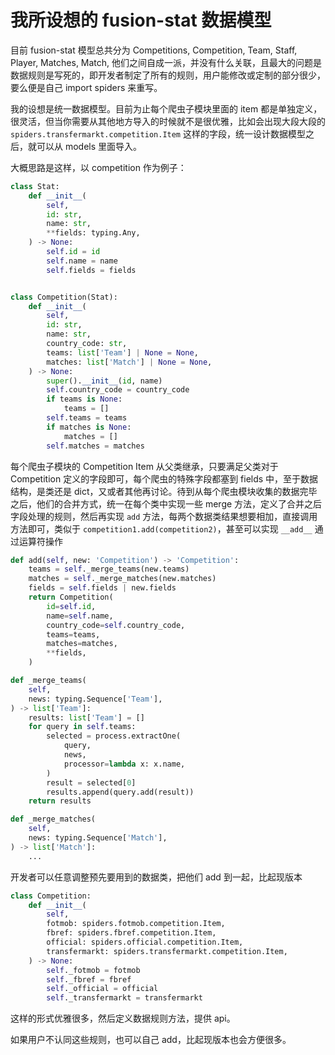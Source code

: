 # 我所设想的 fusion-stat 数据模型

目前 fusion-stat 模型总共分为 Competitions, Competition, Team, Staff, Player, Matches, Match, 他们之间自成一派，并没有什么关联，且最大的问题是数据规则是写死的，即开发者制定了所有的规则，用户能修改或定制的部分很少，要么便是自己 import spiders 来重写。

我的设想是统一数据模型。目前为止每个爬虫子模块里面的 item 都是单独定义，很灵活，但当你需要从其他地方导入的时候就不是很优雅，比如会出现大段大段的 `spiders.transfermarkt.competition.Item` 这样的字段，统一设计数据模型之后，就可以从 models 里面导入。

大概思路是这样，以 competition 作为例子：

```python
class Stat:
    def __init__(
        self,
        id: str,
        name: str,
        **fields: typing.Any,
    ) -> None:
        self.id = id
        self.name = name
        self.fields = fields


class Competition(Stat):
    def __init__(
        self,
        id: str,
        name: str,
        country_code: str,
        teams: list['Team'] | None = None,
        matches: list['Match'] | None = None,
    ) -> None:
        super().__init__(id, name)
        self.country_code = country_code
        if teams is None:
            teams = []
        self.teams = teams
        if matches is None:
            matches = []
        self.matches = matches
```

每个爬虫子模块的 Competition Item 从父类继承，只要满足父类对于 Competition 定义的字段即可，每个爬虫的特殊字段都塞到 fields 中，至于数据结构，是类还是 dict，又或者其他再讨论。待到从每个爬虫模块收集的数据完毕之后，他们的合并方式，统一在每个类中实现一些 merge 方法，定义了合并之后字段处理的规则，然后再实现 `add` 方法，每两个数据类结果想要相加，直接调用方法即可，类似于 `competition1.add(competition2)`，甚至可以实现 `__add__` 通过运算符操作

```python
def add(self, new: 'Competition') -> 'Competition':
    teams = self._merge_teams(new.teams)
    matches = self._merge_matches(new.matches)
    fields = self.fields | new.fields
    return Competition(
        id=self.id,
        name=self.name,
        country_code=self.country_code,
        teams=teams,
        matches=matches,
        **fields,
    )

def _merge_teams(
    self,
    news: typing.Sequence['Team'],
) -> list['Team']:
    results: list['Team'] = []
    for query in self.teams:
        selected = process.extractOne(
            query,
            news,
            processor=lambda x: x.name,
        )
        result = selected[0]
        results.append(query.add(result))
    return results

def _merge_matches(
    self,
    news: typing.Sequence['Match'],
) -> list['Match']:
    ...
```

开发者可以任意调整预先要用到的数据类，把他们 add 到一起，比起现版本

```python
class Competition:
    def __init__(
        self,
        fotmob: spiders.fotmob.competition.Item,
        fbref: spiders.fbref.competition.Item,
        official: spiders.official.competition.Item,
        transfermarkt: spiders.transfermarkt.competition.Item,
    ) -> None:
        self._fotmob = fotmob
        self._fbref = fbref
        self._official = official
        self._transfermarkt = transfermarkt
```

这样的形式优雅很多，然后定义数据规则方法，提供 api。

如果用户不认同这些规则，也可以自己 add，比起现版本也会方便很多。
